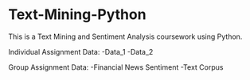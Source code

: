 # Text-Mining-Python
This is a Text Mining and Sentiment Analysis coursework using Python. 

Individual Assignment Data:
-Data_1
-Data_2

Group Assignment Data:
-Financial News Sentiment
-Text Corpus
